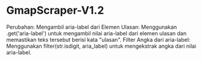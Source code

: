 # GmapScraper-V1.2

Perubahan:
Mengambil aria-label dari Elemen Ulasan: Menggunakan .get('aria-label') untuk mengambil nilai aria-label dari elemen ulasan dan memastikan teks tersebut berisi kata "ulasan".
Filter Angka dari aria-label: Menggunakan filter(str.isdigit, aria_label) untuk mengekstrak angka dari nilai aria-label.
